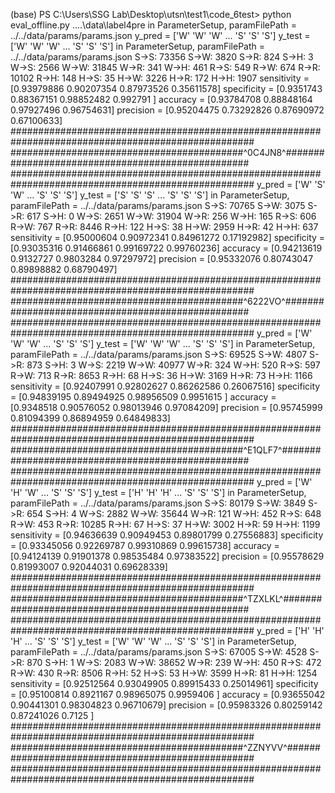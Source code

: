 (base) PS C:\Users\SSG Lab\Desktop\utsn\test1\code\_6test> python eval_offline.py ..\..\data\label4pre
in ParameterSetup, paramFilePath = ../../data/params/params.json
y_pred = ['W' 'W' 'W' ... 'S' 'S' 'S']
y_test = ['W' 'W' 'W' ... 'S' 'S' 'S']
in ParameterSetup, paramFilePath = ../../data/params/params.json
  S->S: 73356     S->W: 3820      S->R: 824       S->H: 3
  W->S: 2566      W->W: 31845     W->R: 341       W->H: 461
  R->S: 549       R->W: 674       R->R: 10102     R->H: 148
  H->S: 35        H->W: 3226      H->R: 172       H->H: 1907
sensitivity = [0.93979886 0.90207354 0.87973526 0.35611578]
specificity = [0.9351743  0.88367151 0.98852482 0.992791  ]
accuracy = [0.93784708 0.88848164 0.97927496 0.96754631]
precision = [0.95204475 0.73292826 0.87690972 0.67100633]
####################################################################################################
##########################################^0C4JN8^##################################################
####################################################################################################
y_pred = ['W' 'S' 'W' ... 'S' 'S' 'S']
y_test = ['S' 'S' 'S' ... 'S' 'S' 'S']
in ParameterSetup, paramFilePath = ../../data/params/params.json
  S->S: 70765     S->W: 3075      S->R: 617       S->H: 0
  W->S: 2651      W->W: 31904     W->R: 256       W->H: 165
  R->S: 606       R->W: 767       R->R: 8446      R->H: 122
  H->S: 38        H->W: 2959      H->R: 42        H->H: 637
sensitivity = [0.95000604 0.90972341 0.84961272 0.17192982]
specificity = [0.93035316 0.91466861 0.99169722 0.99760236]
accuracy = [0.94213619 0.9132727  0.9803284  0.97297972]
precision = [0.95332076 0.80743047 0.89898882 0.68790497]
####################################################################################################
##########################################^6222VO^##################################################
####################################################################################################
y_pred = ['W' 'W' 'W' ... 'S' 'S' 'S']
y_test = ['W' 'W' 'W' ... 'S' 'S' 'S']
in ParameterSetup, paramFilePath = ../../data/params/params.json
  S->S: 69525     S->W: 4807      S->R: 873       S->H: 3
  W->S: 2219      W->W: 40977     W->R: 324       W->H: 520
  R->S: 597       R->W: 713       R->R: 8653      R->H: 68
  H->S: 36        H->W: 3169      H->R: 73        H->H: 1166
sensitivity = [0.92407991 0.92802627 0.86262586 0.26067516]
specificity = [0.94839195 0.89494925 0.98956509 0.9951615 ]
accuracy = [0.9348518  0.90576052 0.98013946 0.97084209]
precision = [0.95745999 0.81094399 0.86894959 0.64849833]
####################################################################################################
##########################################^E1QLF7^##################################################
####################################################################################################
y_pred = ['W' 'H' 'W' ... 'S' 'S' 'S']
y_test = ['H' 'H' 'H' ... 'S' 'S' 'S']
in ParameterSetup, paramFilePath = ../../data/params/params.json
  S->S: 80179     S->W: 3849      S->R: 654       S->H: 4
  W->S: 2882      W->W: 35644     W->R: 121       W->H: 452
  R->S: 648       R->W: 453       R->R: 10285     R->H: 67
  H->S: 37        H->W: 3002      H->R: 59        H->H: 1199
sensitivity = [0.94636639 0.90949453 0.89801799 0.27556883]
specificity = [0.93345056 0.92269787 0.99310869 0.99615738]
accuracy = [0.94124139 0.91901378 0.98535484 0.97383522]
precision = [0.95578629 0.81993007 0.92044031 0.69628339]
####################################################################################################
##########################################^TZXLKL^##################################################
####################################################################################################
y_pred = ['H' 'H' 'H' ... 'S' 'S' 'S']
y_test = ['W' 'W' 'W' ... 'S' 'S' 'S']
in ParameterSetup, paramFilePath = ../../data/params/params.json
  S->S: 67005     S->W: 4528      S->R: 870       S->H: 1
  W->S: 2083      W->W: 38652     W->R: 239       W->H: 450
  R->S: 472       R->W: 430       R->R: 8506      R->H: 52
  H->S: 53        H->W: 3599      H->R: 81        H->H: 1254
sensitivity = [0.92512564 0.93049905 0.89915433 0.25014961]
specificity = [0.95100814 0.8921167  0.98965075 0.9959406 ]
accuracy = [0.93655042 0.90441301 0.98304823 0.96710679]
precision = [0.95983326 0.80259142 0.87241026 0.7125    ]
####################################################################################################
##########################################^ZZNYVV^##################################################
####################################################################################################